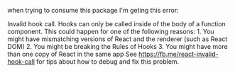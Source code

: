 when trying to consume this package I'm geting this error:


Invalid hook call. Hooks can only be called inside of the body of a function component. This could happen for one of the following reasons: 1. You might have mismatching versions of React and the renderer (such as React DOM) 2. You might be breaking the Rules of Hooks 3. You might have more than one copy of React in the same app See https://fb.me/react-invalid-hook-call for tips about how to debug and fix this problem.



